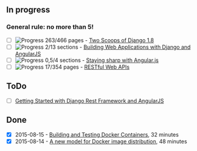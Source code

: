 ## In progress

### General rule: no more than 5!

* [ ] ![Progress](http://progressed.io/bar/56?) 263/466 pages - [Two Scoops of Django 1.8](http://twoscoopspress.org/products/two-scoops-of-django-1-8)
* [ ] ![Progress](http://progressed.io/bar/15) 2/13 sections - [Building Web Applications with Django and AngularJS](https://thinkster.io/django-angularjs-tutorial/)
* [ ] ![Progress](http://progressed.io/bar/12) 0,5/4 sections - [Staying sharp with Angular.js](https://www.codeschool.com/courses/staying-sharp-with-angular-js)
* [ ] ![Progress](http://progressed.io/bar/4) 17/354 pages - [RESTful Web APIs](http://shop.oreilly.com/product/0636920028468.do)

## ToDo

* [ ] [Getting Started with Django Rest Framework and AngularJS](http://blog.kevinastone.com/getting-started-with-django-rest-framework-and-angularjs.html)

## Done

* [x] 2015-08-15 - [Building and Testing Docker Containers](https://www.youtube.com/watch?v=SwSTCzxjFEs), 32 minutes
* [x] 2015-08-14 - [A new model for Docker image distribution](https://www.youtube.com/watch?v=m8_shm2P9C8), 48 minutes
